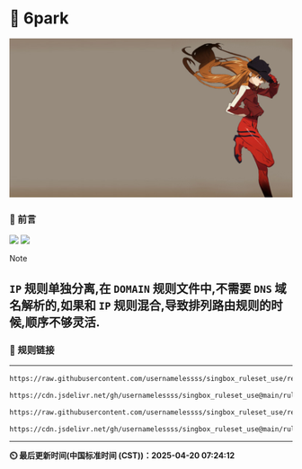 
# 🧸 6park
![](https://raw.githubusercontent.com/usernamelessss/picture-bed/main/images/202504042256831.jpg)
### 📣 前言
![](https://shields.io/badge/-移除重复规则-ff69b4) ![](https://shields.io/badge/-IP&nbsp;规则单独存放不与&nbsp;DOMAIN&nbsp;等混合-green)
> [!NOTE]
**`IP` 规则单独分离,在 `DOMAIN` 规则文件中,不需要 `DNS` 域名解析的,如果和 `IP` 规则混合,导致排列路由规则的时候,顺序不够灵活.**
---

###  🔗 规则链接
---

```url
https://raw.githubusercontent.com/usernamelessss/singbox_ruleset_use/refs/heads/main/rule/6park/6park_No_IP.json
```

```url
https://cdn.jsdelivr.net/gh/usernamelessss/singbox_ruleset_use@main/rule/6park/6park_No_IP.json
```

```url
https://raw.githubusercontent.com/usernamelessss/singbox_ruleset_use/refs/heads/main/rule/6park/6park_No_IP.srs
```

```url
https://cdn.jsdelivr.net/gh/usernamelessss/singbox_ruleset_use@main/rule/6park/6park_No_IP.srs
```

---
**⏲️ 最后更新时间(中国标准时间 (CST))：2025-04-20 07:24:12**